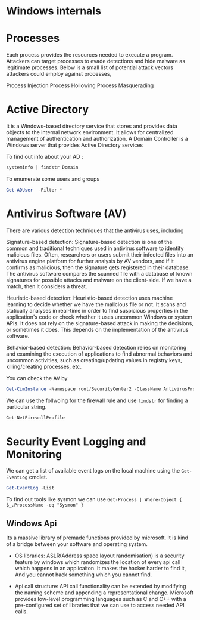# Windows internals
# Processes
Each process provides the resources needed to execute a program.
Attackers can target processes to evade detections and hide malware as legitimate processes. Below is a small list of potential attack vectors attackers could employ against processes,

Process Injection 
Process Hollowing 
Process Masquerading 


# Active Directory

It is a Windows-based directory service that stores and provides data objects to the internal network environment. It allows for centralized management of authentication and authorization. 
A Domain Controller is a Windows server that provides Active Directory services 

To find out info about your AD :

```powershell
systeminfo | findstr Domain
```

To enumerate some users and groups
```ps1
Get-ADUser  -Filter *
```

# Antivirus Software (AV)

There are various detection techniques that the antivirus uses, including

Signature-based detection: Signature-based detection is one of the common and traditional techniques used in antivirus software to identify malicious files. Often, researchers or users submit their infected files into an antivirus engine platform for further analysis by AV vendors, and if it confirms as malicious, then the signature gets registered in their database. The antivirus software compares the scanned file with a database of known signatures for possible attacks and malware on the client-side. If we have a match, then it considers a threat.

Heuristic-based detection: Heuristic-based detection uses machine learning to decide whether we have the malicious file or not. It scans and statically analyses in real-time in order to find suspicious properties in the application's code or check whether it uses uncommon Windows or system APIs. It does not rely on the signature-based attack in making the decisions, or sometimes it does. This depends on the implementation of the antivirus software.

Behavior-based detection: Behavior-based detection relies on monitoring and examining the execution of applications to find abnormal behaviors and uncommon activities, such as creating/updating values in registry keys, killing/creating processes, etc.


You can check the AV by

```ps1
Get-CimInstance -Namespace root/SecurityCenter2 -ClassName AntivirusProduct
```

We can use the follwoing for the firewall rule and use ```findstr``` for finding a particular string.

```ps1
Get-NetFirewallProfile
```

# Security Event Logging and Monitoring

We can get a list of available event logs on the local machine using the `Get-EventLog` cmdlet.
```ps1
Get-EventLog -List
```

To find out tools like sysmon we can use `Get-Process | Where-Object { $_.ProcessName -eq "Sysmon" }`



## Windows Api
Its a massive library of premade functions provided by microsoft. It is kind of a bridge between your software and operating system.

* OS libraries:
ASLR(Address space layout randomisation) is a security feature by windows which randomizes the location of every api call which happens in an applicaiton. It makes the hacker harder to find it, 
And you cannot hack something which you cannot find.


* Api call structure:
API call functionality can be extended by modifying the naming scheme and appending a representational change.
Microsoft provides low-level programming languages such as C and C++ with a pre-configured set of libraries that we can use to access needed API calls.

















